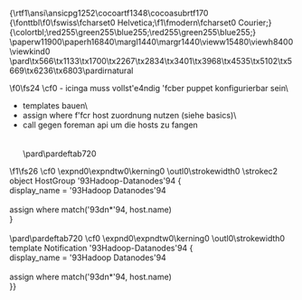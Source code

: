 {\rtf1\ansi\ansicpg1252\cocoartf1348\cocoasubrtf170
{\fonttbl\f0\fswiss\fcharset0 Helvetica;\f1\fmodern\fcharset0 Courier;}
{\colortbl;\red255\green255\blue255;\red255\green255\blue255;}
\paperw11900\paperh16840\margl1440\margr1440\vieww15480\viewh8400\viewkind0
\pard\tx566\tx1133\tx1700\tx2267\tx2834\tx3401\tx3968\tx4535\tx5102\tx5669\tx6236\tx6803\pardirnatural

\f0\fs24 \cf0 - icinga muss vollst\'e4ndig \'fcber puppet konfigurierbar sein\
- templates bauen\
- assign where f\'fcr host zuordnung nutzen (siehe basics)\
- call gegen foreman api um die hosts zu fangen\
\
\
\pard\pardeftab720

\f1\fs26 \cf0 \expnd0\expndtw0\kerning0
\outl0\strokewidth0 \strokec2 object HostGroup \'93Hadoop-Datanodes\'94 \{\
  display_name = \'93Hadoop Datanodes\'94\
\
  assign where match(\'93dn*\'94, host.name)\
\}\
\
\pard\pardeftab720
\cf0 \expnd0\expndtw0\kerning0
\outl0\strokewidth0 template Notification \'93Hadoop-Datanodes\'94 \{\
  display_name = \'93Hadoop Datanodes\'94\
\
  assign where match(\'93dn*\'94, host.name)\
\}}